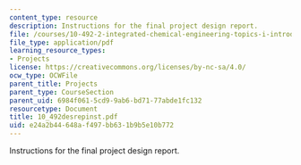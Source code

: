 ```yaml
---
content_type: resource
description: Instructions for the final project design report.
file: /courses/10-492-2-integrated-chemical-engineering-topics-i-introduction-to-biocatalysis-fall-2004/e24a2b44648af497bb631b9b5e10b772_10_492desrepinst.pdf
file_type: application/pdf
learning_resource_types:
- Projects
license: https://creativecommons.org/licenses/by-nc-sa/4.0/
ocw_type: OCWFile
parent_title: Projects
parent_type: CourseSection
parent_uid: 6984f061-5cd9-9ab6-bd71-77abde1fc132
resourcetype: Document
title: 10_492desrepinst.pdf
uid: e24a2b44-648a-f497-bb63-1b9b5e10b772
---
```

Instructions for the final project design report.
